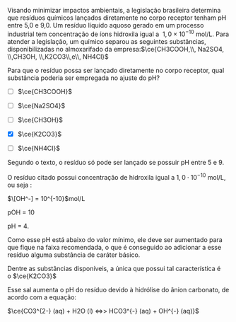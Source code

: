 

Visando minimizar impactos ambientais, a legislação brasileira determina que resíduos químicos lançados diretamente no corpo receptor tenham pH entre 5,0 e 9,0. Um resíduo líquido aquoso gerado em um processo industrial tem concentração de íons hidroxila igual a  $1,0 \times 10^{-10}$ mol/L. Para atender a legislação, um químico separou as seguintes substâncias, disponibilizadas no almoxarifado da empresa:$\ce{CH3COOH,\\, Na2SO4, \\,CH3OH, \\,K2CO3\\,e\\, NH4Cl}$

Para que o resíduo possa ser lançado diretamente no corpo receptor, qual substância poderia ser empregada no ajuste do pH?



- [ ] $\ce{CH3COOH}$
- [ ] $\ce{Na2SO4}$
- [ ] $\ce{CH3OH}$
- [x] $\ce{K2CO3}$
- [ ] $\ce{NH4CI}$


Segundo o texto, o resíduo só pode ser lançado se possuir pH entre 5 e 9.

O resíduo citado possui concentração de hidroxila igual a $1,0 \cdot 10^{-10}$ mol/L, ou seja :

$\[OH^-] = 10^{-10}$mol/L

pOH = 10

pH = 4.

Como esse pH está abaixo do valor mínimo, ele deve ser aumentado para que fique na faixa recomendada, o que é conseguido ao adicionar a esse resíduo alguma substância de caráter básico.

Dentre as substâncias disponíveis, a única que possui tal característica é o $\ce{K2CO3}$

Esse sal aumenta o pH do resíduo devido à hidrólise do ânion carbonato, de acordo com a equação:

$\ce{CO3^{2-} (aq) + H2O (l) <=>> HCO3^{-} (aq) + OH^{-} (aq)}$
